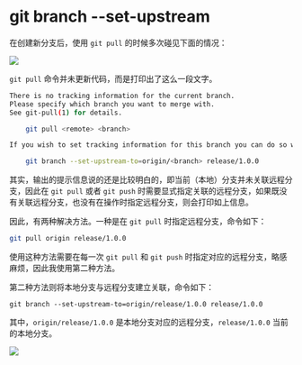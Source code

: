 # git branch --set-upstream

在创建新分支后，使用 `git pull` 的时候多次碰见下面的情况：

![](https://raw.githubusercontent.com/wencaizhang/git-learn/master/images/git%20branch%20--set-upstream.png)

`git pull` 命令并未更新代码，而是打印出了这么一段文字。

```bash
There is no tracking information for the current branch.
Please specify which branch you want to merge with.
See git-pull(1) for details.

    git pull <remote> <branch>

If you wish to set tracking information for this branch you can do so with:

    git branch --set-upstream-to=origin/<branch> release/1.0.0
```

其实，输出的提示信息说的还是比较明白的，即当前（本地）分支并未关联远程分支，因此在 `git pull` 或者 `git push` 时需要显式指定关联的远程分支，如果既没有关联远程分支，也没有在操作时指定远程分支，则会打印如上信息。

因此，有两种解决方法。一种是在 `git pull` 时指定远程分支，命令如下：

```bash
git pull origin release/1.0.0
```

使用这种方法需要在每一次 `git pull` 和 `git push` 时指定对应的远程分支，略感麻烦，因此我使用第二种方法。

第二种方法则将本地分支与远程分支建立关联，命令如下：

```
git branch --set-upstream-to=origin/release/1.0.0 release/1.0.0
```

其中，`origin/release/1.0.0` 是本地分支对应的远程分支，`release/1.0.0` 当前的本地分支。

![](https://github.com/wencaizhang/git-learn/blob/master/images/git-branch--set-upstream2.png?raw=true)
